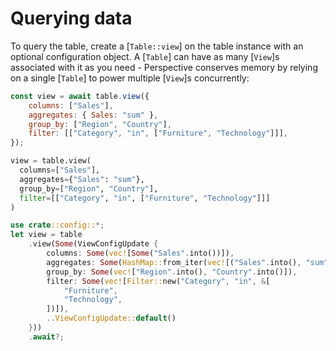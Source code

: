 # Querying data

To query the table, create a [`Table::view`] on the table instance with an
optional configuration object. A [`Table`] can have as many [`View`]s associated
with it as you need - Perspective conserves memory by relying on a single
[`Table`] to power multiple [`View`]s concurrently:

<div class="javascript">

```javascript
const view = await table.view({
    columns: ["Sales"],
    aggregates: { Sales: "sum" },
    group_by: ["Region", "Country"],
    filter: [["Category", "in", ["Furniture", "Technology"]]],
});
```

</div>
<div class="python">

```python
view = table.view(
  columns=["Sales"],
  aggregates={"Sales": "sum"},
  group_by=["Region", "Country"],
  filter=[["Category", "in", ["Furniture", "Technology"]]]
)
```

</div>
<div class="rust">

```rust
use crate::config::*;
let view = table
    .view(Some(ViewConfigUpdate {
        columns: Some(vec![Some("Sales".into())]),
        aggregates: Some(HashMap::from_iter(vec![("Sales".into(), "sum".into())])),
        group_by: Some(vec!["Region".into(), "Country".into()]),
        filter: Some(vec![Filter::new("Category", "in", &[
            "Furniture",
            "Technology",
        ])]),
        ..ViewConfigUpdate::default()
    }))
    .await?;
```

</div>
